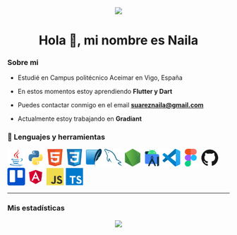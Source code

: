 <div id="header" align="center">
    <img src="https://media.giphy.com/media/hqU2KkjW5bE2v2Z7Q2/giphy.gif" width="200"/>
<!--     <img src="https://media.giphy.com/media/CuuSHzuc0O166MRfjt/giphy.gif" width="200"/> -->
    <h1 align="center"> Hola 👋, mi nombre es Naila</h1>
</div>

### Sobre mi

- Estudié en Campus politécnico Aceimar en Vigo, España

- En estos momentos estoy aprendiendo **Flutter y Dart**

- Puedes contactar conmigo en el email **suareznaila@gmail.com**

- Actualmente estoy trabajando en **Gradiant**

<div align="left">
    <h3>🧰 Lenguajes y herramientas</h3>
    <div>
        <img src="https://github.com/devicons/devicon/blob/master/icons/java/java-original.svg" title="Java" alt="Java" width="40" height="40"/>
        <img src="https://github.com/devicons/devicon/blob/master/icons/python/python-original.svg" title="Python" alt="Python" width="40" height="40"/>
        <img src="https://github.com/devicons/devicon/blob/master/icons/html5/html5-original.svg" title="HTML5" alt="HTML5" width="40" height="40"/>
        <img src="https://github.com/devicons/devicon/blob/master/icons/css3/css3-original.svg" title="CSS3" alt="CSS3" width="40" height="40"/>
        <img src="https://github.com/devicons/devicon/blob/master/icons/sqlite/sqlite-original.svg" title="SQLite" alt="SQLite" width="40" height="40"/>
        <img src="https://github.com/devicons/devicon/blob/master/icons/mysql/mysql-original.svg" title="MySQL" alt="MySQL" width="40" height="40"/>
        <img src="https://github.com/devicons/devicon/blob/master/icons/nodejs/nodejs-original.svg" title="NODEJS" alt="NODEJS" width="40" height="40"/>
        <img src="https://github.com/devicons/devicon/blob/master/icons/androidstudio/androidstudio-original.svg" title="AndroidStudio" alt="AndroidStudio" width="40" height="40"/>
        <img src="https://github.com/devicons/devicon/blob/master/icons/vscode/vscode-original.svg" title="VSCODE" alt="VSCODE" width="40" height="40"/>
        <img src="https://github.com/devicons/devicon/blob/master/icons/figma/figma-original.svg" title="Figma" alt="Figma" width="40" height="40"/>
        <img src="https://github.com/devicons/devicon/blob/master/icons/github/github-original.svg" title="GitHub" alt="GitHub" width="40" height="40"/>
        <img src="https://github.com/devicons/devicon/blob/master/icons/trello/trello-plain.svg" title="Trello" alt="Trello" width="40" height="40"/>
        <img src="https://github.com/devicons/devicon/blob/master/icons/angular/angular-original.svg" title="Angular" alt="Angular" width="40" height="40"/>
        <img src="https://github.com/devicons/devicon/blob/master/icons/javascript/javascript-original.svg" title="JavaScript" alt="JavaScript" width="40" height="40"/>
        <img src="https://github.com/devicons/devicon/blob/master/icons/typescript/typescript-original.svg" title="Angular" alt="Angular" width="40" height="40"/>
    </div>
</div>

---

### Mis estadísticas

<div align="center"><img src="https://github-readme-stats.vercel.app/api/top-langs/?username=nailalvz&hide_border=true&layout=compact" align="center" /></div>  
